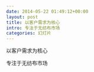 ```yaml
---
date: 2014-05-22 01:49:12+00:00
layout: post
title: 以客户需求为核心
intro: 专注于无纺布市场
categories: 幻灯片
---
```


以客户需求为核心

专注于无纺布市场
